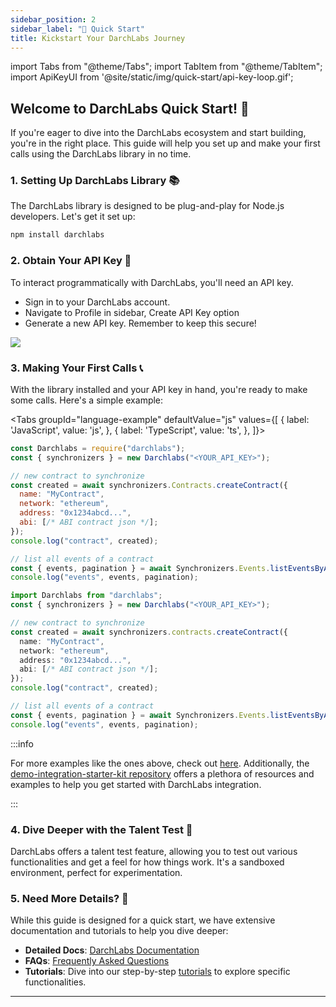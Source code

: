 ```yaml
---
sidebar_position: 2
sidebar_label: "🚀 Quick Start"
title: Kickstart Your DarchLabs Journey
---
```


import Tabs from "@theme/Tabs";
import TabItem from "@theme/TabItem";
import ApiKeyUI from '@site/static/img/quick-start/api-key-loop.gif';

## Welcome to DarchLabs Quick Start! 🌟

If you're eager to dive into the DarchLabs ecosystem and start building, you're in the right place. This guide will help you set up and make your first calls using the DarchLabs library in no time.

### 1. Setting Up DarchLabs Library 📚

The DarchLabs library is designed to be plug-and-play for Node.js developers. Let's get it set up:

```bash
npm install darchlabs
```

### 2. Obtain Your API Key 🔑

To interact programmatically with DarchLabs, you'll need an API key.

- Sign in to your DarchLabs account.
- Navigate to Profile in sidebar, Create API Key option
- Generate a new API key. Remember to keep this secure!

<div style={{ display: "flex", justifyContent: "center" }}>
  <img width={"80%"} src={ApiKeyUI} />
</div>

### 3. Making Your First Calls 📞

With the library installed and your API key in hand, you're ready to make some calls. Here's a simple example:

<Tabs
groupId="language-example"
defaultValue="js"
values={[
{ label: 'JavaScript', value: 'js', },
{ label: 'TypeScript', value: 'ts', },
]}>
<TabItem value="js">

```js
const Darchlabs = require("darchlabs");
const { synchronizers } = new Darchlabs("<YOUR_API_KEY>");

// new contract to synchronize
const created = await synchronizers.Contracts.createContract({
  name: "MyContract",
  network: "ethereum",
  address: "0x1234abcd...",
  abi: [/* ABI contract json */];
});
console.log("contract", created);

// list all events of a contract
const { events, pagination } = await Synchronizers.Events.listEventsByAddress(created.address);
console.log("events", events, pagination);
```

</TabItem>

<TabItem value="ts">

```ts
import Darchlabs from "darchlabs";
const { synchronizers } = new Darchlabs("<YOUR_API_KEY>");

// new contract to synchronize
const created = await synchronizers.contracts.createContract({
  name: "MyContract",
  network: "ethereum",
  address: "0x1234abcd...",
  abi: [/* ABI contract json */];
});
console.log("contract", created);

// list all events of a contract
const { events, pagination } = await Synchronizers.Events.listEventsByAddress(created.address);
console.log("events", events, pagination);
```

</TabItem>
</Tabs>

:::info

For more examples like the ones above, check out [here](https://github.com/darchlabs/demo-integration-starter-kit/blob/main/demo-npm-library/src/index.ts). Additionally, the [demo-integration-starter-kit repository](https://github.com/darchlabs/demo-integration-starter-kit) offers a plethora of resources and examples to help you get started with DarchLabs integration.

:::

### 4. Dive Deeper with the Talent Test 🧪

DarchLabs offers a talent test feature, allowing you to test out various functionalities and get a feel for how things work. It's a sandboxed environment, perfect for experimentation.

### 5. Need More Details? 🧐

While this guide is designed for a quick start, we have extensive documentation and tutorials to help you dive deeper:

- **Detailed Docs**: [DarchLabs Documentation](/docs/intro)
- **FAQs**: [Frequently Asked Questions](/docs/faq)
- **Tutorials**: Dive into our step-by-step [tutorials](/docs/tutorials/tutorials) to explore specific functionalities.

---

